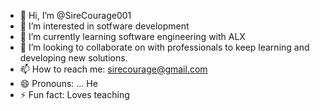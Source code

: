 - 👋 Hi, I’m @SireCourage001
- 👀 I’m interested in sotfware development
- 🌱 I’m currently learning software engineering with ALX
- 💞️ I’m looking to collaborate on with professionals to keep learning and developing new solutions.
- 📫 How to reach me: sirecourage@gmail.com
- 😄 Pronouns: ... He
- ⚡ Fun fact: Loves teaching

<!---
SireCourage001/SireCourage001 is a ✨ special ✨ repository because its `README.md` (this file) appears on your GitHub profile.
You can click the Preview link to take a look at your changes.
--->
